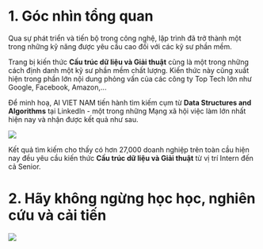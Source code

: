 # 1. Góc nhìn tổng quan

Qua sự phát triển và tiến bộ trong công nghệ, lập trình đã trở thành một trong những kỹ năng được yêu cầu cao đối với các kỹ sư phần mềm. 

Trang bị kiến thức **Cấu trúc dữ liệu và Giải thuật** cũng là một trong những cách định danh một kỹ sư phần mềm chất lượng. Kiến thức này cũng xuất hiện trong phần lớn nội dung phỏng vấn của các công ty Top Tech lớn như Google, Facebook, Amazon,... 

Để minh hoạ, AI VIET NAM tiến hành tìm kiếm cụm từ **Data Structures and Algorithms** tại Linkedln - một trong những Mạng xã hội việc làm lớn nhất hiện nay và nhận được kết quả như sau.

![](https://i.imgur.com/zhH72Dm.png?1)

Kết quả tìm kiếm cho thấy có hơn 27,000 doanh nghiệp trên toàn cầu hiện nay đều yêu cầu kiến thức **Cấu trúc dữ liệu và Giải thuật** từ vị trí Intern đến cả Senior.

# 2. Hãy không ngừng học học, nghiên cứu và cải tiến

![](https://i.imgur.com/29Z5E3B.jpg)


